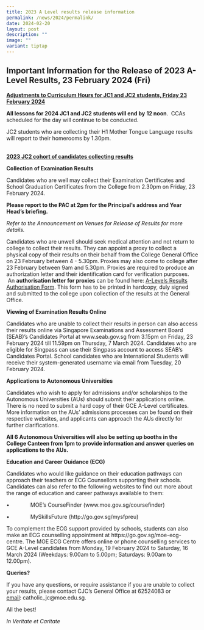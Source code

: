 ```yaml
---
title: 2023 A Level results release information
permalink: /news/2024/permalink/
date: 2024-02-20
layout: post
description: ""
image: ""
variant: tiptap
---
```

<h2><strong>Important Information for the Release of 2023 A-Level Results, 23 February 2024 (Fri)</strong></h2>
<p><strong><u>Adjustments to Curriculum Hours for JC1 and JC2 students, Friday 23 February&nbsp;2024</u></strong>
</p>
<p><strong>All lessons for 2024 JC1 and JC2 students will end by</strong>&nbsp;<strong>12 noon</strong>.&nbsp;
CCAs scheduled for the day will continue to be conducted.</p>
<p>JC2 students who are collecting their H1 Mother Tongue Language results
will report to their homerooms by 1.30pm.</p>
<p>
<br><strong><u>2023 JC2 cohort of candidates collecting results</u></strong>
</p>
<p><strong>Collection of Examination Results</strong>
</p>
<p>Candidates who are well may collect their Examination Certificates and
School Graduation Certificates from the College from 2.30pm on Friday,
23 February 2024.</p>
<p></p>
<p><strong>Please report to the PAC at 2pm for the Principal’s address and Year Head’s briefing.&nbsp;</strong>
</p>
<p><em>Refer to the Announcement on Venues for Release of Results for more details.</em>
</p>
<p>Candidates who are unwell should seek medical attention and not return
to college to collect their results. They can appoint a proxy to collect
a physical copy of their results on their behalf from the College General
Office on 23 February between 4 - 5.30pm. Proxies may also come to college
after 23 February between 9am and 5.30pm. Proxies are required to produce
an authorization letter and their identification card for verification
purposes. &nbsp;An&nbsp;<strong>authorisation letter for proxies</strong>&nbsp;can
be found here:&nbsp;<a href="/files/2023_A_Level_Results_Authorisation_Form.pdf" rel="noopener noreferrer nofollow" target="_blank">A-Levels Results Authorisation Form</a>.
This form has to be printed in hardcopy, duly signed and submitted to the
college upon collection of the results at the General Office.&nbsp;&nbsp;</p>
<p><strong>Viewing of Examination Results Online</strong>
</p>
<p>Candidates who are unable to collect their results in person can also
access their results online via Singapore Examinations and Assessment Board
(SEAB)’s Candidates Portal at <a rel="noopener noreferrer nofollow" target="_blank">www.seab.gov.sg</a> from
3.15pm on Friday, 23 February 2024 till 11.59pm on Thursday, 7 March 2024.
Candidates who are eligible for Singpass can use their Singpass account
to access SEAB’s Candidates Portal. School candidates who are International
Students will receive their system-generated username via email from Tuesday,
20 February 2024.</p>
<p><strong>Applications to Autonomous Universities&nbsp;</strong>
</p>
<p>Candidates who wish to apply for admissions and/or scholarships to the
Autonomous Universities (AUs) should submit their applications online.
There is no need to submit a hard copy of their GCE A-Level certificates.
More information on the AUs’ admissions processes can be found on their
respective websites, and applicants can approach the AUs directly for further
clarifications.&nbsp;&nbsp;</p>
<p><strong>All 6 Autonomous Universities will also be setting up booths in the College Canteen from 1pm to provide information and answer queries on applications to the AUs.</strong>
</p>
<p><strong>Education and Career Guidance (ECG)&nbsp;</strong>
</p>
<p>Candidates who would like guidance on their education pathways can approach
their teachers or ECG Counsellors supporting their schools. Candidates
can also refer to the following websites to find out more about the range
of education and career pathways available to them:</p>
<p>•&nbsp;&nbsp;&nbsp;&nbsp;&nbsp;&nbsp;&nbsp;&nbsp;&nbsp;&nbsp;&nbsp;&nbsp;&nbsp;
MOE’s CourseFinder (<a rel="noopener noreferrer nofollow" target="_blank">www.moe.gov.sg/coursefinder</a>)</p>
<p>•&nbsp;&nbsp;&nbsp;&nbsp;&nbsp;&nbsp;&nbsp;&nbsp;&nbsp;&nbsp;&nbsp;&nbsp;&nbsp;
MySkillsFuture (<a rel="noopener noreferrer nofollow" target="_blank">http://go.gov.sg/mysfpreu</a>)</p>
<p>To complement the ECG support provided by schools, students can also make
an ECG counselling appointment at <a rel="noopener noreferrer nofollow" target="_blank">https://go.gov.sg/moe-ecg-centre</a>.
The MOE ECG Centre offers online or phone counselling services to GCE A-Level
candidates from Monday, 19 February 2024 to Saturday, 16 March 2024 (Weekdays:
9.00am to 5.00pm; Saturdays: 9.00am to 12.00pm).<strong>&nbsp;</strong>
</p>
<p></p>
<p><strong>Queries?</strong>
</p>
<p>If you have any questions, or require assistance if you are unable to
collect your results, please contact CJC’s General Office at 62524083 or&nbsp;
<a href="mailto:catholic_jc@moe.edu.sg" rel="noopener noreferrer nofollow" target="_blank">email</a>:&nbsp;<a rel="noopener noreferrer nofollow" target="_blank">catholic_jc@moe.edu.sg</a>.&nbsp;</p>
<p>All the best!</p>
<p><em>In Veritate et Caritate</em>
</p>
<p>&nbsp;</p>